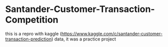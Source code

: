 # Santander-Customer-Transaction-Competition
this is a repro with kaggle (https://www.kaggle.com/c/santander-customer-transaction-prediction) data, it was a practice project
